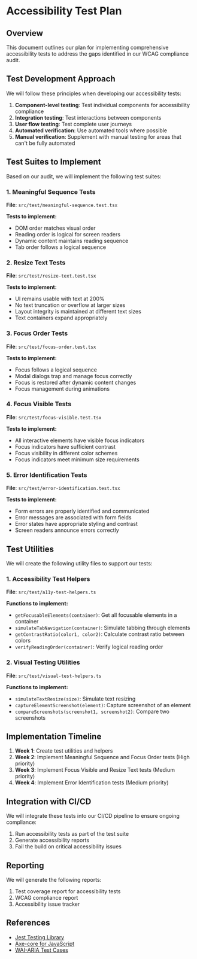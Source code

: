 # Accessibility Test Plan

## Overview
This document outlines our plan for implementing comprehensive accessibility tests to address the gaps identified in our WCAG compliance audit.

## Test Development Approach

We will follow these principles when developing our accessibility tests:

1. **Component-level testing**: Test individual components for accessibility compliance
2. **Integration testing**: Test interactions between components
3. **User flow testing**: Test complete user journeys
4. **Automated verification**: Use automated tools where possible
5. **Manual verification**: Supplement with manual testing for areas that can't be fully automated

## Test Suites to Implement

Based on our audit, we will implement the following test suites:

### 1. Meaningful Sequence Tests

**File**: `src/test/meaningful-sequence.test.tsx`

**Tests to implement:**
- DOM order matches visual order
- Reading order is logical for screen readers
- Dynamic content maintains reading sequence
- Tab order follows a logical sequence

### 2. Resize Text Tests

**File**: `src/test/resize-text.test.tsx`

**Tests to implement:**
- UI remains usable with text at 200%
- No text truncation or overflow at larger sizes
- Layout integrity is maintained at different text sizes
- Text containers expand appropriately

### 3. Focus Order Tests

**File**: `src/test/focus-order.test.tsx`

**Tests to implement:**
- Focus follows a logical sequence
- Modal dialogs trap and manage focus correctly
- Focus is restored after dynamic content changes
- Focus management during animations

### 4. Focus Visible Tests

**File**: `src/test/focus-visible.test.tsx`

**Tests to implement:**
- All interactive elements have visible focus indicators
- Focus indicators have sufficient contrast
- Focus visibility in different color schemes
- Focus indicators meet minimum size requirements

### 5. Error Identification Tests

**File**: `src/test/error-identification.test.tsx`

**Tests to implement:**
- Form errors are properly identified and communicated
- Error messages are associated with form fields
- Error states have appropriate styling and contrast
- Screen readers announce errors correctly

## Test Utilities

We will create the following utility files to support our tests:

### 1. Accessibility Test Helpers

**File**: `src/test/a11y-test-helpers.ts`

**Functions to implement:**
- `getFocusableElements(container)`: Get all focusable elements in a container
- `simulateTabNavigation(container)`: Simulate tabbing through elements
- `getContrastRatio(color1, color2)`: Calculate contrast ratio between colors
- `verifyReadingOrder(container)`: Verify logical reading order

### 2. Visual Testing Utilities

**File**: `src/test/visual-test-helpers.ts`

**Functions to implement:**
- `simulateTextResize(size)`: Simulate text resizing
- `captureElementScreenshot(element)`: Capture screenshot of an element
- `compareScreenshots(screenshot1, screenshot2)`: Compare two screenshots

## Implementation Timeline

1. **Week 1**: Create test utilities and helpers
2. **Week 2**: Implement Meaningful Sequence and Focus Order tests (High priority)
3. **Week 3**: Implement Focus Visible and Resize Text tests (Medium priority)
4. **Week 4**: Implement Error Identification tests (Medium priority)

## Integration with CI/CD

We will integrate these tests into our CI/CD pipeline to ensure ongoing compliance:

1. Run accessibility tests as part of the test suite
2. Generate accessibility reports
3. Fail the build on critical accessibility issues

## Reporting

We will generate the following reports:

1. Test coverage report for accessibility tests
2. WCAG compliance report
3. Accessibility issue tracker

## References

- [Jest Testing Library](https://testing-library.com/docs/dom-testing-library/api-accessibility)
- [Axe-core for JavaScript](https://github.com/dequelabs/axe-core)
- [WAI-ARIA Test Cases](https://www.w3.org/WAI/ARIA/apg/test-cases/) 